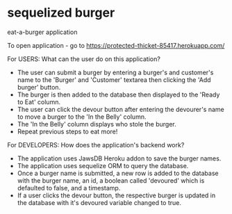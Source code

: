 # sequelized burger
eat-a-burger application

To open application - go to https://protected-thicket-85417.herokuapp.com/

For USERS: What can the user do on this application?

  - The user can submit a burger by entering a burger's and customer's name to the 'Burger' and 'Customer' textarea then clicking the 'Add burger' button.
  - The burger is then added to the database then displayed to the 'Ready to Eat' column.
  - The user can click the devour button after entering the devourer's name to move a burger to the 'In the Belly' column.
  - The 'In the Belly' column displays who stole the burger.
  - Repeat previous steps to eat more!

For DEVELOPERS: How does the application's backend work?

  - The application uses JawsDB Heroku addon to save the burger names.
  - The application uses sequelize ORM to query the database.
  - Once a burger name is submitted, a new row is added to the database with the burger name, an id, a boolean called 'devoured' which is defaulted to false, and a timestamp.
  - If a user clicks the devour button, the respective burger is updated in the database with it's devoured variable changed to true.
